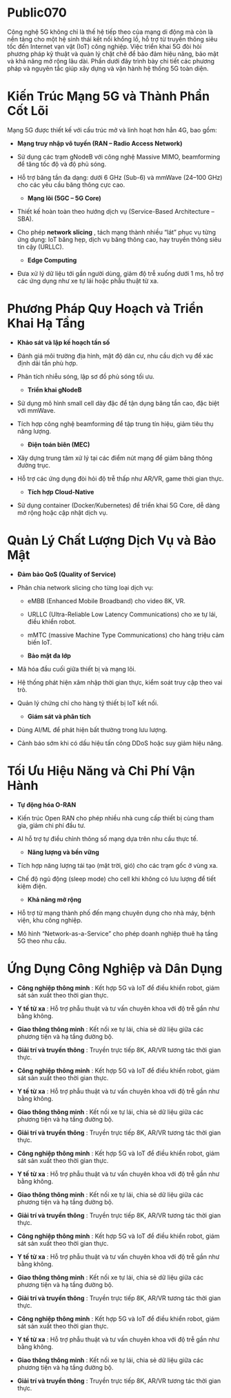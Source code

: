 # Public070

Công nghệ 5G không chỉ là thế hệ tiếp theo của mạng di động mà còn là nền tảng cho một hệ sinh thái kết nối khổng lồ, hỗ trợ từ truyền thông siêu tốc đến Internet vạn vật (IoT) công nghiệp. Việc triển khai 5G đòi hỏi phương pháp kỹ thuật và quản lý chặt chẽ để bảo đảm hiệu năng, bảo mật và khả năng mở rộng lâu dài. Phần dưới đây trình bày chi tiết các phương pháp và nguyên tắc giúp xây dựng và vận hành hệ thống 5G toàn diện.

# Kiến Trúc Mạng 5G và Thành Phần Cốt Lõi

Mạng 5G được thiết kế với cấu trúc mở và linh hoạt hơn hẳn 4G, bao gồm:

  * **Mạng truy nhập vô tuyến (RAN – Radio Access Network)**

* Sử dụng các trạm gNodeB với công nghệ Massive MIMO, beamforming để tăng tốc độ và độ phủ sóng.

* Hỗ trợ băng tần đa dạng: dưới 6 GHz (Sub-6) và mmWave (24–100 GHz) cho các yêu cầu băng thông cực cao.

  * **Mạng lõi (5GC – 5G Core)**

* Thiết kế hoàn toàn theo hướng dịch vụ (Service-Based Architecture – SBA).

* Cho phép **network slicing** , tách mạng thành nhiều “lát” phục vụ từng ứng dụng: IoT băng hẹp, dịch vụ băng thông cao, hay truyền thông siêu tin cậy (URLLC).

  * **Edge Computing**

* Đưa xử lý dữ liệu tới gần người dùng, giảm độ trễ xuống dưới 1 ms, hỗ trợ các ứng dụng như xe tự lái hoặc phẫu thuật từ xa.


# Phương Pháp Quy Hoạch và Triển Khai Hạ Tầng

  * **Khảo sát và lập kế hoạch tần số**

* Đánh giá môi trường địa hình, mật độ dân cư, nhu cầu dịch vụ để xác định dải tần phù hợp.

* Phân tích nhiễu sóng, lập sơ đồ phủ sóng tối ưu.

  * **Triển khai gNodeB**

* Sử dụng mô hình small cell dày đặc để tận dụng băng tần cao, đặc biệt với mmWave.

* Tích hợp công nghệ beamforming để tập trung tín hiệu, giảm tiêu thụ năng lượng.

  * **Điện toán biên (MEC)**

* Xây dựng trung tâm xử lý tại các điểm nút mạng để giảm băng thông đường trục.

* Hỗ trợ các ứng dụng đòi hỏi độ trễ thấp như AR/VR, game thời gian thực.

  * **Tích hợp Cloud-Native**

* Sử dụng container (Docker/Kubernetes) để triển khai 5G Core, dễ dàng mở rộng hoặc cập nhật dịch vụ.


# Quản Lý Chất Lượng Dịch Vụ và Bảo Mật

  * **Đảm bảo QoS (Quality of Service)**

* Phân chia network slicing cho từng loại dịch vụ:

  * eMBB (Enhanced Mobile Broadband) cho video 8K, VR.

  * URLLC (Ultra-Reliable Low Latency Communications) cho xe tự lái, điều khiển robot.

  * mMTC (massive Machine Type Communications) cho hàng triệu cảm biến IoT.

  * **Bảo mật đa lớp**

* Mã hóa đầu cuối giữa thiết bị và mạng lõi.

* Hệ thống phát hiện xâm nhập thời gian thực, kiểm soát truy cập theo vai trò.

* Quản lý chứng chỉ cho hàng tỷ thiết bị IoT kết nối.

  * **Giám sát và phân tích**

* Dùng AI/ML để phát hiện bất thường trong lưu lượng.

* Cảnh báo sớm khi có dấu hiệu tấn công DDoS hoặc suy giảm hiệu năng.


# Tối Ưu Hiệu Năng và Chi Phí Vận Hành

  * **Tự động hóa O-RAN**

* Kiến trúc Open RAN cho phép nhiều nhà cung cấp thiết bị cùng tham gia, giảm chi phí đầu tư.

* AI hỗ trợ tự điều chỉnh thông số mạng dựa trên nhu cầu thực tế.

  * **Năng lượng và bền vững**

* Tích hợp năng lượng tái tạo (mặt trời, gió) cho các trạm gốc ở vùng xa.

* Chế độ ngủ động (sleep mode) cho cell khi không có lưu lượng để tiết kiệm điện.

  * **Khả năng mở rộng**

* Hỗ trợ từ mạng thành phố đến mạng chuyên dụng cho nhà máy, bệnh viện, khu công nghiệp.

* Mô hình “Network-as-a-Service” cho phép doanh nghiệp thuê hạ tầng 5G theo nhu cầu.


# Ứng Dụng Công Nghiệp và Dân Dụng

  * **Công nghiệp thông minh** : Kết hợp 5G và IoT để điều khiển robot, giám sát sản xuất theo thời gian thực.

  * **Y tế từ xa** : Hỗ trợ phẫu thuật và tư vấn chuyên khoa với độ trễ gần như bằng không.

  * **Giao thông thông minh** : Kết nối xe tự lái, chia sẻ dữ liệu giữa các phương tiện và hạ tầng đường bộ.

  * **Giải trí và truyền thông** : Truyền trực tiếp 8K, AR/VR tương tác thời gian thực.

  * **Công nghiệp thông minh** : Kết hợp 5G và IoT để điều khiển robot, giám sát sản xuất theo thời gian thực.

  * **Y tế từ xa** : Hỗ trợ phẫu thuật và tư vấn chuyên khoa với độ trễ gần như bằng không.

  * **Giao thông thông minh** : Kết nối xe tự lái, chia sẻ dữ liệu giữa các phương tiện và hạ tầng đường bộ.

  * **Giải trí và truyền thông** : Truyền trực tiếp 8K, AR/VR tương tác thời gian thực.

  * **Công nghiệp thông minh** : Kết hợp 5G và IoT để điều khiển robot, giám sát sản xuất theo thời gian thực.

  * **Y tế từ xa** : Hỗ trợ phẫu thuật và tư vấn chuyên khoa với độ trễ gần như bằng không.

  * **Giao thông thông minh** : Kết nối xe tự lái, chia sẻ dữ liệu giữa các phương tiện và hạ tầng đường bộ.

  * **Giải trí và truyền thông** : Truyền trực tiếp 8K, AR/VR tương tác thời gian thực.

  * **Công nghiệp thông minh** : Kết hợp 5G và IoT để điều khiển robot, giám sát sản xuất theo thời gian thực.

  * **Y tế từ xa** : Hỗ trợ phẫu thuật và tư vấn chuyên khoa với độ trễ gần như bằng không.

  * **Giao thông thông minh** : Kết nối xe tự lái, chia sẻ dữ liệu giữa các phương tiện và hạ tầng đường bộ.

  * **Giải trí và truyền thông** : Truyền trực tiếp 8K, AR/VR tương tác thời gian thực.

  * **Công nghiệp thông minh** : Kết hợp 5G và IoT để điều khiển robot, giám sát sản xuất theo thời gian thực.

  * **Y tế từ xa** : Hỗ trợ phẫu thuật và tư vấn chuyên khoa với độ trễ gần như bằng không.

  * **Giao thông thông minh** : Kết nối xe tự lái, chia sẻ dữ liệu giữa các phương tiện và hạ tầng đường bộ.

  * **Giải trí và truyền thông** : Truyền trực tiếp 8K, AR/VR tương tác thời gian thực.
